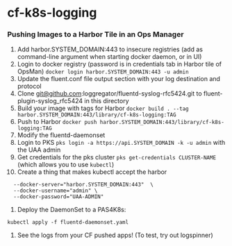 # cf-k8s-logging

### Pushing Images to a Harbor Tile in an Ops Manager

1. Add harbor.SYSTEM_DOMAIN:443 to insecure registries (add as command-line argument when starting docker daemon, or in UI)
1. Login to docker registry (password is in credentials tab in Harbor tile of OpsMan)
   `docker login harbor.SYSTEM_DOMAIN:443 -u admin`
1. Update the fluent.conf file output section with your log destination and protocol
1. Clone git@github.com:loggregator/fluentd-syslog-rfc5424.git to fluent-plugin-syslog_rfc5424 in this directory
1. Build your image with tags for Harbor
   `docker build . --tag harbor.SYSTEM_DOMAIN:443/library/cf-k8s-logging:TAG`
1. Push to Harbor
   `docker push harbor.SYSTEM_DOMAIN:443/library/cf-k8s-logging:TAG`
1. Modify the fluentd-daemonset
1. Login to PKS `pks login -a https://api.SYSTEM_DOMAIN -k -u admin` with the UAA admin
1. Get credentials for the pks cluster `pks get-credentials CLUSTER-NAME` (which allows you to use `kubectl`)
1. Create a thing that makes kubectl accept the harbor
```
  --docker-server="harbor.SYSTEM_DOMAIN:443"  \
  --docker-username="admin" \
  --docker-password="UAA-ADMIN"
```
1. Deploy the DaemonSet to a PAS4K8s:
```
kubectl apply -f fluentd-daemonset.yaml
```
1. See the logs from your CF pushed apps! (To test, try out logspinner)